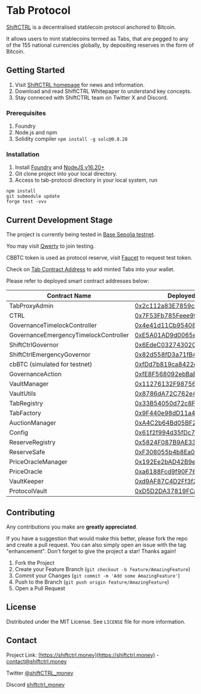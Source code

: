 # Tab Protocol
[ShiftCTRL](https://shiftctrl.money) is a decentralised stablecoin protocol anchored to Bitcoin. 

It allows users to mint stablecoins termed as Tabs, that are pegged to any of the 155 national currencies globally, by depositing reserves in the form of Bitcoin.

## Getting Started
1. Visit [ShiftCTRL homepage](https://shiftctrl.money) for news and information.
2. Download and read ShiftCTRL Whitepaper to understand key concepts.
3. Stay conneced with ShiftCTRL team on Twitter X and Discord.

### Prerequisites
1. Foundry
2. Node.js and npm
3. Solidity compiler ``` npm install -g solc@0.8.28 ```

### Installation
1. Install [Foundry](https://book.getfoundry.sh/getting-started/installation) and [NodeJS v16.20+](https://nodejs.org/)
2. Git clone project into your local directory.
3. Access to tab-protocol directory in your local system, run
```
npm install
git submodule update
forge test -vvv
```

## Current Development Stage
The project is currently being tested in [Base Sepolia testnet](https://sepolia.basescan.org).

You may visit [Qwerty](https://qwerty.shiftctrl.money) to join testing.

CBBTC token is used as protocol reserve, visit [Faucet](https://qwerty.shiftctrl.money/faucet) to request test token.

Check on [Tab Contract Address](https://github.com/shiftctrl-money/tab-protocol/blob/92d3eb29e8b9c2d8a0d275c63efb56f4ff0c3de8/contracts/token/Tabs.md) to add minted Tabs into your wallet.

Please refer to deployed smart contract addresses below:

| Contract Name                             | Deployed Address (Base Sepolia)                                                                                        |
|-------------------------------------------|----------------------------------------------------------------------------------------------------------------------------|
|TabProxyAdmin  							|[0x2c112a83E7859c7e513C94ee95B55707c87f6004](https://sepolia.basescan.org/address/0x2c112a83E7859c7e513C94ee95B55707c87f6004)|
|CTRL										|[0x7F53Fb785Feee996117205e2b81e4D77755701Fe](https://sepolia.basescan.org/address/0x7F53Fb785Feee996117205e2b81e4D77755701Fe)|
|GovernanceTimelockController				|[0x4e41d11Cb9540891a55B9744a59025E5382DDeCF](https://sepolia.basescan.org/address/0x4e41d11Cb9540891a55B9744a59025E5382DDeCF)|
|GovernanceEmergencyTimelockController		|[0xE5A01AD9d0065e66553B3bF9C3E12F0b6aC20201](https://sepolia.basescan.org/address/0xE5A01AD9d0065e66553B3bF9C3E12F0b6aC20201)|
|ShiftCtrlGovernor							|[0x6EdeC03274302038C3A3E8C3853E100f6A67D10f](https://sepolia.basescan.org/address/0x6EdeC03274302038C3A3E8C3853E100f6A67D10f)|
|ShiftCtrlEmergencyGovernor					|[0x82d558fD3a71fB4E1256424E8be724Cb5Ca744A5](https://sepolia.basescan.org/address/0x82d558fD3a71fB4E1256424E8be724Cb5Ca744A5)|
|cbBTC (simulated for testnet)				|[0xfDd7b819ca8422e2031abA3A46cE2Ee2386E3c13](https://sepolia.basescan.org/address/0xfDd7b819ca8422e2031abA3A46cE2Ee2386E3c13)|
|GovernanceAction							|[0xfE8F568092ebBaE143af77952e2AE222d6E56896](https://sepolia.basescan.org/address/0xfE8F568092ebBaE143af77952e2AE222d6E56896)|
|VaultManager								|[0x11276132F98756673d66DBfb424d0ae0510d9219](https://sepolia.basescan.org/address/0x11276132F98756673d66DBfb424d0ae0510d9219)|
|VaultUtils                                 |[0x8786dA72C762e4A83286cD91b0CBC9a7C8E5531B](https://sepolia.basescan.org/address/0x8786dA72C762e4A83286cD91b0CBC9a7C8E5531B)|
|TabRegistry								|[0x33B54050d72c8Ffeb6c0d7E0857c7C012643DeA0](https://sepolia.basescan.org/address/0x33B54050d72c8Ffeb6c0d7E0857c7C012643DeA0)|
|TabFactory									|[0x9F440e98dD11a44AeDC8CA88bb7cA3756fdfFED1](https://sepolia.basescan.org/address/0x9F440e98dD11a44AeDC8CA88bb7cA3756fdfFED1)|
|AuctionManager								|[0xA4C2b64Bd05BF29c297C06D5bd1DaC3E99F57558](https://sepolia.basescan.org/address/0xA4C2b64Bd05BF29c297C06D5bd1DaC3E99F57558)|
|Config										|[0x61f2f994d35fDc75990Fe273e34913a3AcC928E6](https://sepolia.basescan.org/address/0x61f2f994d35fDc75990Fe273e34913a3AcC928E6)|
|ReserveRegistry							|[0x5824F087B9AE3327e0Ee9cc9DB04E2Cc08ec1BA3](https://sepolia.basescan.org/address/0x5824F087B9AE3327e0Ee9cc9DB04E2Cc08ec1BA3)|
|ReserveSafe    							|[0xF308055b4b8Ea0ccec1699cab524185967c28ea0](https://sepolia.basescan.org/address/0xF308055b4b8Ea0ccec1699cab524185967c28ea0)|
|PriceOracleManager							|[0x192Ee2bAD42B9e4C903975fE5615888e39be7A6a](https://sepolia.basescan.org/address/0x192Ee2bAD42B9e4C903975fE5615888e39be7A6a)|
|PriceOracle								|[0xa6188Fcd9f90F76c692D139099D9909B78fb632c](https://sepolia.basescan.org/address/0xa6188Fcd9f90F76c692D139099D9909B78fb632c)|
|VaultKeeper								|[0xd9AF87C4D2Ff3f250f6B3a66C9313e37d912117b](https://sepolia.basescan.org/address/0xd9AF87C4D2Ff3f250f6B3a66C9313e37d912117b)|
|ProtocolVault 								|[0xD5D2DA37819FCa1514570499B6eA59F98A57f2aF](https://sepolia.basescan.org/address/0xD5D2DA37819FCa1514570499B6eA59F98A57f2aF)|

## Contributing

Any contributions you make are **greatly appreciated**.

If you have a suggestion that would make this better, please fork the repo and create a pull request. 
You can also simply open an issue with the tag "enhancement".
Don't forget to give the project a star! Thanks again!

1. Fork the Project
2. Create your Feature Branch (`git checkout -b feature/AmazingFeature`)
3. Commit your Changes (`git commit -m 'Add some AmazingFeature'`)
4. Push to the Branch (`git push origin feature/AmazingFeature`)
5. Open a Pull Request

## License
Distributed under the MIT License. See `LICENSE` file for more information.

## Contact
Project Link: [https://shiftctrl.money](https://shiftctrl.money) - contact@shiftctrl.money

Twitter [@shiftCTRL_money](https://twitter.com/shiftCTRL_money) 

Discord [shiftctrl_money](https://discord.gg/7w6JhTNt9K)